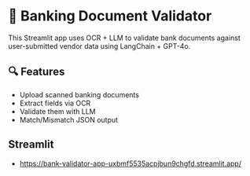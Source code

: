 # 🧾 Banking Document Validator

This Streamlit app uses OCR + LLM to validate bank documents against user-submitted vendor data using LangChain + GPT-4o.

## 🔍 Features
- Upload scanned banking documents
- Extract fields via OCR
- Validate them with LLM
- Match/Mismatch JSON output

## Streamlit 
- https://bank-validator-app-uxbmf5535acpjbun9chgfd.streamlit.app/
